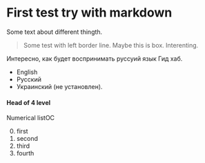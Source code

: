 # First test try with markdown

Some text about different thingth.

> Some test with left border line.
> Maybe this is box.
> Interenting.

Интересно, как будет воспринимать руссуий язык Гид хаб.

- English
- Русский
- Украинский (не установлен).

#### Head of 4 level

Numerical listOC

0. first
0. second
0. third
0. fourth
